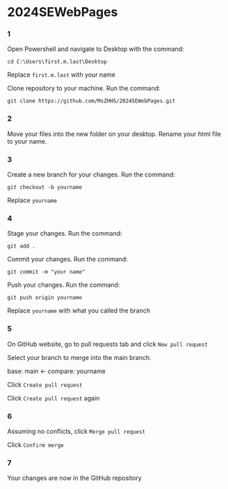 # 2024SEWebPages

### 1
Open Powershell and navigate to Desktop with the command:

`cd C:\Users\first.m.last\Desktop`

Replace `first.m.last` with your name

Clone repository to your machine. Run the command:

`git clone https://github.com/MsZHHS/2024SEWebPages.git`


### 2

Move your files into the new folder on your desktop. Rename your html file to your name.

### 3

Create a new branch for your changes. Run the command:

`git checkout -b yourname`

Replace `yourname`

### 4

Stage your changes. Run the command:

`git add .`

Commit your changes. Run the command:

`git commit -m "your name"`

Push your changes. Run the command:

`git push origin yourname`

Replace `yourname` with what you called the branch

### 5

On GitHub website, go to pull requests tab and click `New pull request`

Select your branch to merge into the main branch.

base: main <- compare: yourname

Click `Create pull request`

Click `Create pull request` again

### 6

Assuming no conflicts, click `Merge pull request`

Click `Confirm merge`

### 7

Your changes are now in the GitHub repository
